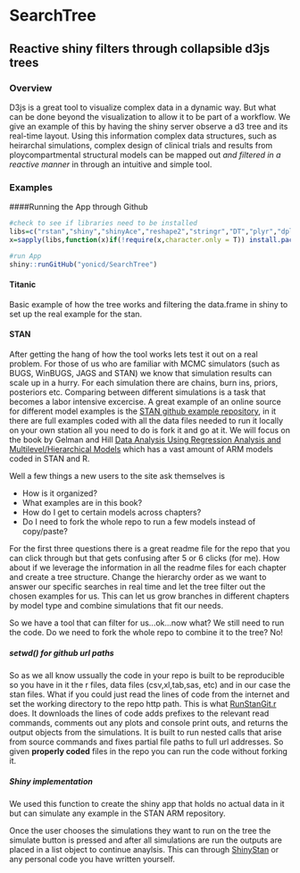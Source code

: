 # SearchTree
## Reactive shiny filters through collapsible d3js trees
### Overview
D3js is a great tool to visualize complex data in a dynamic way. But what can be done beyond the visualization to allow it to be part of a workflow. We give an example of this by having the shiny server observe a d3 tree and its real-time layout. Using this information complex data structures, such as heirarchal simulations, complex design of clinical trials and results from ploycompartmental structural models can be mapped out *and filtered in a reactive manner* in through an intuitive and simple tool.

### Examples

####Running the App through Github

```r
#check to see if libraries need to be installed
libs=c("rstan","shiny","shinyAce","reshape2","stringr","DT","plyr","dplyr")
x=sapply(libs,function(x)if(!require(x,character.only = T)) install.packages(x));rm(x,libs)

#run App
shiny::runGitHub("yonicd/SearchTree")
```

#### Titanic
Basic example of how the tree works and filtering the data.frame in shiny to set up the real example for the stan.

#### STAN
After getting the hang of how the tool works lets test it out on a real problem. For those of us who are familiar with MCMC simulators (such as BUGS, WinBUGS, JAGS and STAN) we know that simulation results can scale up in a hurry. For each simulation there are chains, burn ins, priors, posteriors etc. Comparing between different simulations is a task that becomes a labor intensive excercise. A great example of an online source for different model examples is the [STAN github example repository](https://github.com/stan-dev/example-models), in it there are full examples coded with all the data files needed to run it locally on your own station all you need to do is fork it and go at it. We will focus on the book by Gelman and Hill [Data Analysis Using Regression Analysis and Multilevel/Hierarchical Models](http://www.stat.columbia.edu/~gelman/arm/) which has a vast amount of ARM models coded in STAN and R. 

Well a few things a new users to the site ask themselves is

  - How is it organized? 
  - What examples are in this book?
  - How do I get to certain models across chapters?
  - Do I need to fork the whole repo to run a few models instead of copy/paste?
  
For the first three questions there is a great readme file for the repo that you can click through but that gets confusing after 5 or 6 clicks (for me). How about if we leverage the information in all the readme files for each chapter and create a tree structure. Change the hierarchy order as we want to answer our specific searches in real time and let the tree filter out the chosen examples for us. This can let us grow branches in different chapters by model type and combine simulations that fit our needs. 

So we have a tool that can filter for us...ok...now what? We still need to run the code. Do we need to fork the whole repo to combine it to the tree? No!

##### setwd() for github url paths
So as we all know ussually the code in your repo is built to be reproducible so you have in it the r files, data files (csv,xl,tab,sas, etc) and in our case the stan files. What if you could just read the lines of code from the internet and set the working directory to the repo http path. This is what [RunStanGit.r](https://github.com/yonicd/SearchTree/blob/master/RunStanGit.r) does. It downloads the lines of code adds prefixes to the relevant read commands, comments out any plots and console print outs, and returns the output objects from the simulations. It is built to run nested calls that arise from source commands and fixes partial file paths to full url addresses. So given **properly coded** files in the repo you can run the code without forking it. 

##### Shiny implementation
We used this function to create the shiny app that holds no actual data in it but can simulate any example in the STAN ARM repository.

Once the user chooses the simulations they want to run on the tree the simulate button is pressed and after all simulations are run the outputs are placed in a list object to continue anaylsis. This can through [ShinyStan](http://mc-stan.org/interfaces/shinystan) or any personal code you have written yourself.


